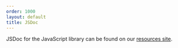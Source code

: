 ```yaml
---
order: 1000
layout: default
title: JSDoc
---
```

JSDoc for the JavaScript library can be found on our <a href="http://resources.cumulocity.com/documentation/jssdk/latest/" target="_blank">resources site</a>.
